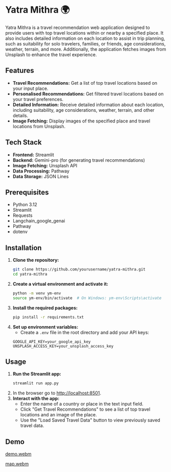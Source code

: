 # Yatra Mithra 🌍

Yatra Mithra is a travel recommendation web application designed to provide users with top travel locations within or nearby a specified place. It also includes detailed information on each location to assist in trip planning, such as suitability for solo travelers, families, or friends, age considerations, weather, terrain, and more. Additionally, the application fetches images from Unsplash to enhance the travel experience.


## Features

- **Travel Recommendations:** Get a list of top travel locations based on your input place.
- **Personalised Recommendations:** Get filtered travel locations based on your travel preferences.
- **Detailed Information:** Receive detailed information about each location, including suitability, age considerations, weather, terrain, and other details.
- **Image Fetching:** Display images of the specified place and travel locations from Unsplash.
<!-- - **Save and Load Data:** Save travel data to a JSON Lines file and load previously saved data. -->


## Tech Stack

- **Frontend:** Streamlit
- **Backend:** Gemini-pro (for generating travel recommendations)
- **Image Fetching:** Unsplash API
- **Data Processing:** Pathway
- **Data Storage:** JSON Lines


## Prerequisites

- Python 3.12
- Streamlit
- Requests
- Langchain_google_genai
- Pathway
- dotenv


## Installation

1. **Clone the repository:**
    ```sh
    git clone https://github.com/yourusername/yatra-mithra.git
    cd yatra-mithra
    ```
2. **Create a virtual environment and activate it:**
    ```sh
    python -m venv ym-env
    source ym-env/bin/activate  # On Windows: ym-env\Scripts\activate
    ```
3. **Install the required packages:**
    ```sh
    pip install -r requirements.txt
    ```
4. **Set up environment variables:**
    - Create a `.env` file in the root directory and add your API keys:
    ```env
    GOOGLE_API_KEY=your_google_api_key
    UNSPLASH_ACCESS_KEY=your_unsplash_access_key
    ```


## Usage

1. **Run the Streamlit app:**
    ```sh
    streamlit run app.py
    ```
2. In the browser go to [http://localhost:8501](http://localhost:8501).
3. **Interact with the app:**
    - Enter the name of a country or place in the text input field.
    - Click "Get Travel Recommendations" to see a list of top travel locations and an image of the place.
    - Use the "Load Saved Travel Data" button to view previously saved travel data.


## Demo

<!-- ![Demo Image](/snips/home.png)
![Demo Image](/snips/hero_img.png)
![Demo Image](/snips/content.png)
[Demo Video](/snips/demo.webm) -->
[demo.webm](https://github.com/user-attachments/assets/f360a0cc-2247-4882-a1cb-ca780da2c352)  

[map.webm](https://github.com/user-attachments/assets/7e2a8446-af8e-4397-a5a2-5461fefac61d)  




<!-- ## Future Improvements

- **Enhanced Recommendations:** Integrate more detailed and personalized travel recommendations.
- **User Reviews:** Allow users to submit and view reviews for travel locations.
- **Interactive Maps:** Integrate interactive maps to visualize travel locations.
- **Additional APIs:** Incorporate more APIs for additional data sources and features.
- **Multi-language Support:** Add support for multiple languages to cater to a global audience. -->
